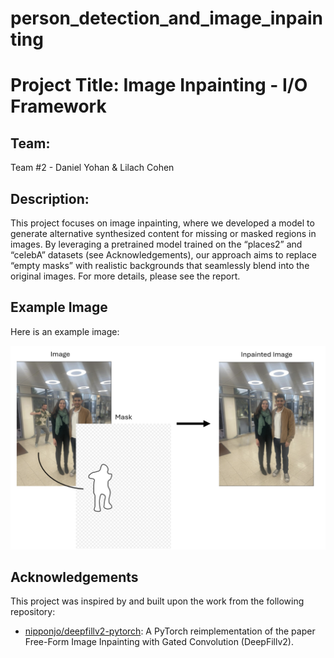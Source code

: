 # person_detection_and_image_inpainting

# Project Title: Image Inpainting - I/O Framework

## Team:
Team #2 - Daniel Yohan & Lilach Cohen

## Description:
This project focuses on image inpainting, where we developed a model to generate alternative synthesized content for missing or masked regions in images. By leveraging a pretrained model trained on the “places2” and “celebA” datasets (see Acknowledgements), our approach aims to replace “empty masks” with realistic backgrounds that seamlessly blend into the original images. For more details, please see the report.

## Example Image

Here is an example image:

![Example Image](example.png)


## Acknowledgements

This project was inspired by and built upon the work from the following repository:

- [nipponjo/deepfillv2-pytorch](https://github.com/nipponjo/deepfillv2-pytorch): A PyTorch reimplementation of the paper Free-Form Image Inpainting with Gated Convolution (DeepFillv2).
